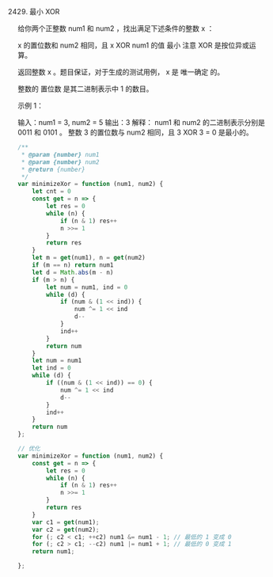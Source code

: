 2429. 最小 XOR

给你两个正整数 num1 和 num2 ，找出满足下述条件的整数 x ：

x 的置位数和 num2 相同，且
x XOR num1 的值 最小
注意 XOR 是按位异或运算。

返回整数 x 。题目保证，对于生成的测试用例， x 是 唯一确定 的。

整数的 置位数 是其二进制表示中 1 的数目。

 

示例 1：

输入：num1 = 3, num2 = 5
输出：3
解释：
num1 和 num2 的二进制表示分别是 0011 和 0101 。
整数 3 的置位数与 num2 相同，且 3 XOR 3 = 0 是最小的。
```js
/**
 * @param {number} num1
 * @param {number} num2
 * @return {number}
 */
var minimizeXor = function (num1, num2) {
    let cnt = 0
    const get = n => {
        let res = 0
        while (n) {
            if (n & 1) res++
            n >>= 1
        }
        return res
    }
    let m = get(num1), n = get(num2)
    if (m == n) return num1
    let d = Math.abs(m - n)
    if (m > n) {
        let num = num1, ind = 0
        while (d) {
            if (num & (1 << ind)) {
                num ^= 1 << ind
                d--
            }
            ind++
        }
        return num
    }
    let num = num1
    let ind = 0
    while (d) {
        if ((num & (1 << ind)) == 0) {
            num ^= 1 << ind
            d--
        }
        ind++
    }
    return num
};

// 优化
var minimizeXor = function (num1, num2) {
    const get = n => {
        let res = 0
        while (n) {
            if (n & 1) res++
            n >>= 1
        }
        return res
    }
    var c1 = get(num1);
    var c2 = get(num2);
    for (; c2 < c1; ++c2) num1 &= num1 - 1; // 最低的 1 变成 0
    for (; c2 > c1; --c2) num1 |= num1 + 1; // 最低的 0 变成 1
    return num1;

};